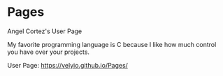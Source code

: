 # Pages

Angel Cortez's User Page

My favorite programming language is C because I like how much control you have over your projects.

User Page:
https://velyio.github.io/Pages/